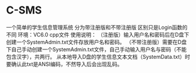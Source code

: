 # C-SMS
一个简单的学生信息管理系统
分为带注册版和不带注册版
区别只是Login函数的不同
环境：VC6.0 cpp文件
使用说明：
（注册版）输入用户名和密码后在D盘下创建一个SystemAdmin.txt文件存放用户名和密码。
（不带注册版）需要在D盘下自己手动创建一个SystemAdmin.txt文件，自己手动输入用户名与密码（不能包含汉字），共两行。
从本地导入D盘的学生信息文本文档（SystemData.txt）时要确认此txt是ANSI编码，不然导入后会出现乱码。

